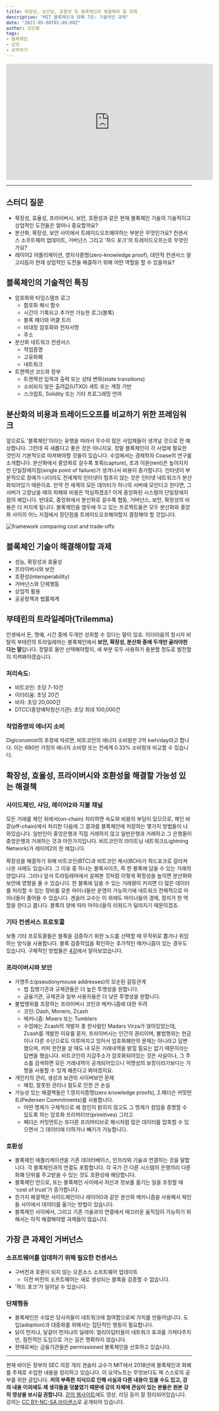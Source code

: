 ```yaml
---
title: 확장성, 보안성, 호환성 등 블록체인이 해결해야 할 과제
description: "MIT 블록체인과 화폐 7강: 기술적인 과제"
date: "2021-05-08T01:40:00Z"
author: 코인별
tags: 
- 블록체인
- 강의
- 공부하기
---
```


<iframe width="560" height="315" src="https://www.youtube.com/embed/GLVrOlHLJ1U" title="YouTube video player" frameborder="0" allow="accelerometer; autoplay; clipboard-write; encrypted-media; gyroscope; picture-in-picture" allowfullscreen></iframe>

---

## 스터디 질문
- 확장성, 효율성, 프라이버시, 보안, 호환성과 같은 현재 블록체인 기술의 기술적이고 상업적인 도전들은 얼마나 중요할까요?
- 분산화, 확장성, 보안 사이에서 트레이드오프해야하는 부분은 무엇인가요? 컨센서스 소프트웨어 업데이트, 거버넌스 그리고 '하드 포크'의 트레이드오프는호 무엇인가요?
- 레이어2 어플리케이션, 영지식증명(zero-knowledge proof), 대안적 컨센서스 알고리듬이 현재 상업적인 도전을 해결하기 위해 어떤 역할을 할 수 있을까요?

## 블록체인의 기술적인 특징
- 암호화와 타임스탬프 로그
  - 함호화 해시 함수
  - 시간이 기록되고 추가만 가능한 로그(블록)
  - 블록 헤더와 머클 트리
  - 비대칭 암호화와 전자서명
  - 주소
- 분산화 네트워크 컨센서스
  - 작업증명
  - 고유화폐
  - 네트워크
- 트랜젝션 코드와 장부
  - 트랜젝션 입력과 출력 또는 상태 변화(state transitions)
  - 소비되지 않은 출려값(UTXO) 세트 또는 계정 기반
  - 스크립트, Solidity 또는 기타 프로그래밍 언어

## 분산화의 비용과 트레이드오프를 비교하기 위한 프레임워크
앞으로도 '블록체인'이라는 유행을 따라서 무수히 많은 사업체들이 생겨날 것으로 전 예상합니다. 그런데 꼭 새롭다고 좋은 것은 아니지요. 정말 블록체인이 각 사업에 필요한 것인지 기본적으로 따져봐야할 것들이 있습니다. 수업에서는 경제학자 Coase의 연구를 소개합니다. 분산화에서 중앙화로 갈수록 포획(capture), 초과 이윤(rent)은 높아지지만 단일장애지점(single point of failure)가 생겨나서 비용이 증가합니다. 인터넷이 부분적으로 장애가 나더라도 전세계의 인터넷이 멈추지 않는 것은 인터넷 네트워크가 분산화되어있기 때문이죠. 만약 전 세계의 모든 데이터가 하나의 서버에 모인다고 한다면, 그 서버가 고장났을 때의 피해와 비용은 막심하겠죠? 이게 중앙화된 시스템의 단일장애지점의 예입니다. 반대로, 중앙화에서 분산화로 갈수록 협동, 거버넌스, 보안, 확장성의 비용은 더 커지게 됩니다. 블록체인을 염두에 두고 있는 프로젝트들은 모두 분산화와 중앙화 사이의 어느 지점에서 장단점을 트레이드오프해야할지 결정해야 할 것입니다.

![framework comparing cost and trade-offs](framework.png "CC BY-NC-SA. 출처: [ocw.mit.edu](https://ocw.mit.edu/15-S12F18)")

## 블록체인 기술이 해결해야할 과제
- 성능, 확장성과 효율성
- 프라이버시와 보안
- 호환성(interoperability)
- 거버넌스와 단체행동
- 상업적 활용
- 공공정책과 법률체계

## 부테린의 트라일레마(Trilemma)
인생에서 돈, 명예, 시간 중에 두개만 성취할 수 있다는 말이 있죠. 이더리움의 창시자 비탈릭 부테린의 트라일레마는 블록체인에서 **보안, 확장성, 분산화 중에 두개만 골라야한다는 말**입니다. 정말로 둘만 선택해야할지, 세 부분 모두 사용하기 충분할 정도로 발전할지 지켜봐야겠습니다. 

### 처리속도:
- 비트코인: 초당 7-10건
- 이더리움: 초당 20건
- 비자: 초당 20,000건
- DTCC(중앙예탁청산기관): 초당 최대 100,000건

### 작업증명의 에너지 소비
Digiconomist의 추정에 따르면, 비트코인의 에너지 소비량은 2억 kwh/day라고 합니다. 이는 680만 가정의 에너지 소비량 또는 전세계 0.33% 소비량과 비교할 수 있습니다.

## 확장성, 효율성, 프라이버시와 호환성을 해결할 가능성 있는 해결책

### 사이드체인, 샤딩, 레이어2와 지불 채널
모든 거래를 체인 위에서(on-chain) 처리하면 속도와 비용의 부담이 있으므로, 체인 바깥(off-chain)에서 처리한 다음에 그 결과를 블록체인에 저장하는 몇가지 방법들이 나와있습니다. 일반인이 중앙은행과 직접 거래하지 않고 일반은행과 거래하고 그 은행들이 중앙은행과 거래하는 것과 마찬가지입니다. 비트코인의 라이트닝 네트워크(Lightning Network)가 레이어2의 한 예입니다. 

확장성을 해결하기 위해 비트코인(BTC)과 비트코인 캐시(BCH)가 하드포크로 갈라져나온 사례도 있습니다. 그 이유 중 하나는 블록사이즈, 즉 한 블록에 담을 수 있는 거래의 양입니다. 그러나 앞서 트라일레마에서 살펴본 것처럼 이렇게 확장성을 높이면 분산화와 보안에 영향을 줄 수 있습니다. 한 블록에 담을 수 있는 거래량이 커지면 더 많은 데이터를 처리할 수 있는 장비를 갖춘 마이너들만 운영이 가능하기에 네트워크 전체적으로 마이너들이 줄어들 수 있습니다. 겐슬러 교수는 이 외에도 마이너들의 경제, 정치가 한 역할을 한다고 봅니다. 블록의 양에 따라 마이너들의 리워드가 달라지기 때문이겠죠.

### 기타 컨센서스 프로토콜
보통 기타 프로토콜들은 블록을 검증하기 위한 노드를 선택할 때 무작위로 뽑거나 위임하는 방식을 사용합니다. 블록 검증작업을 확인하는 추가적인 메카니즘이 있는 경우도 있습니다. 구체적인 방법들은 [4강](mit-blockchain-course-4)에서 알아보았습니다.

### 프라이버시와 보안
- 가명주소(pseudonymouse addresses)의 모순된 갈등관계
  - 법 집행기관과 규제관들은 더 높은 투명성을 원합니다.
  - 금융기관, 규제관과 일부 사용자들은 더 낮은 투명성을 원합니다.
- 불법행위를 조장하는 프라이버시 코인과 메커니즘에 대한 우려
  - 코인: Dash, Monero, Zcash
  - 메커니즘: Mixers 또는 Tumblers
  - 수업에는 Zcash의 개발자 중 한사람인 Madars Virza가 앉아있었는데, Zcash를 개발한 이유를 묻자, 프라이버시는 인간의 권리이며, 불법행위는 현금이나 다른 수단으로도 이루어지고 있어서 암호화폐만의 문제는 아니라고 답변했으며, 커피 한잔을 살 때도 내 모든 거래내역을 밝힐 필요는 없기 때문이라는 답변을 했습니다. 비트코인의 지갑주소가 암호화되어있는 것은 사실이나, 그 주소를 검색하면 모든 거래내역이 공개되어있으니 익명성의 보장이라기보다는 가명을 사용할 수 있게 해준다고 봐야겠지요.
- 개인키의 관리, 생성과 보관의 사이버보안 문제
  - 해킹, 잘못된 관리나 절도로 인한 큰 손실
- 가능성 있는 해결책들은 1.영지식증명(zero knowledge proofs), 2.페더슨 커밋먼트(Pedersen Commitments)를 사용합니다.
  - 어떤 명제가 구체적으로 왜 참인지 밝히지 않고도 그 명제가 참임을 증명할 수 있도록 하는 암호화 프리머티브(primitives) 그리고
  - 페더슨 커밋먼트는 또다른 프리머티브로 해시처럼 많은 데이터를 압축할 수 있으면서 그 데이터에 더하거나 빼기가 가능합니다. 

### 호환성
- 블록체인 애플리케이션을 기존 데이터베이스, 인프라와 기술과 연결하는 것을 말합니다. 각 블록체인과의 연결도 포함합니다. 각 국가 간 다른 시스템의 은행끼리 다른 화폐 단위를 주고받을 수 있는 것도 호환성에 해당합니다. 
- 블록체인 안으로, 또는 블록체인 사이에서 자산과 정보를 옮기는 일을 조정할 때 'cost of trust'가 증가합니다.
- 한가지 해결책은 사이드체인이나 레이어0과 같은 분산화 메커니즘을 사용해서 체인들 사이에서 데이터를 옮기는 방법이 있습니다.
- 블록체인 사이에서, 그리고 기존 기술과의 연결에서 매끄러운 움직임이 가능하기 위해서는 아직 해결해야할 과제들이 많습니다.

## 가장 큰 과제인 거버넌스

### 소프트웨어를 업데하기 위해 필요한 컨센서스
- 구버전과 호환이 되지 않는 오픈소스 소프트웨어 업데이트
  - 이전 버전의 소프트웨어는 새로 생성되는 블록을 검증할 수 없습니다.
- '하드 포크'가 일어날 수 있습니다.

### 단체행동
- 블록체인은 수많은 당사자들이 네트워크에 참여함으로써 가치를 만들어냅니다. 도입(adoption)과 대중화를 위해서는 집단적인 행동이 필요합니다.
- 닭이 먼저냐, 달걀이 먼저냐의 딜레마: 얼리아답터들이 네트워크 효과를 가져다주지만, 점진적인 도입으로 가는 길은 명확하지 않습니다.
- 현재로써는 금융기관들은 permissioned 블록체인을 선호하고 있습니다.

---
현재 바이든 정부의 SEC 의장 개리 겐슬러 교수가 MIT에서 2018년에 블록체인과 화폐를 주제로 수업한 내용을 정리하고 있습니다. 이 요약노트는 무엇보다도 제 스스로의 공부를 위한 글입니다. **저의 부족한 지식으로 인해 사실과 다른 내용이 있을 수도 있고, 강의 내용 이외에도 제 생각들을 덧붙였기 때문에 강의 자체에 관심이 있는 분들은 원본 강의 영상을 보시길 권합니다.** [강의 웹사이트](https://ocw.mit.edu/courses/sloan-school-of-management/15-s12-blockchain-and-money-fall-2018/video-lectures/)에도 영상, 리딩 등이 잘 정리되어있습니다. 강의는 [CC BY-NC-SA 라이센스](https://creativecommons.org/licenses/by-nc-sa/4.0/)로 공개되어 있습니다.